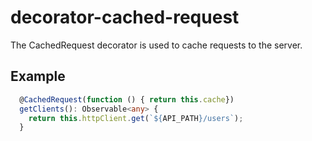 # decorator-cached-request

The CachedRequest decorator is used to cache requests to the server.

## Example

```typescript
  @CachedRequest(function () { return this.cache})
  getClients(): Observable<any> {
    return this.httpClient.get(`${API_PATH}/users`);
  }
```
